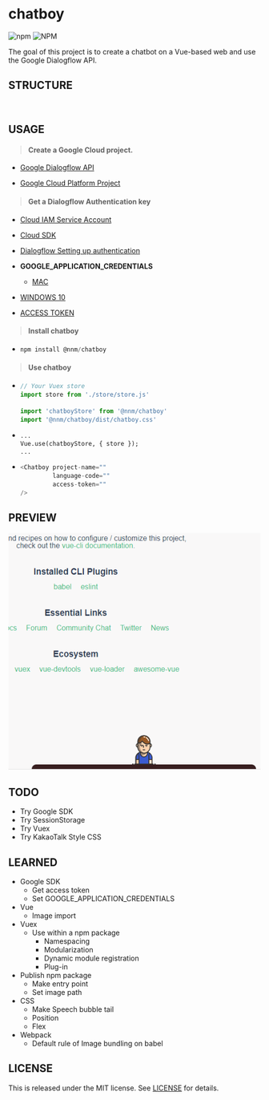 # chatboy

![npm](https://img.shields.io/npm/v/@nnm/chatboy) ![NPM](https://img.shields.io/npm/l/@nnm/chatboy)

The goal of this project is to create a chatbot on a Vue-based web and use the Google Dialogflow API.



## STRUCTURE

```
    
```



## USAGE

> #### Create a Google Cloud project.

- [Google Dialogflow API](https://cloud.google.com/dialogflow/docs/)

- [Google Cloud Platform Project](<https://cloud.google.com/resource-manager/docs/creating-managing-projects>)

  


> #### Get a Dialogflow Authentication key

- [Cloud IAM Service Account](https://cloud.google.com/iam/docs/creating-managing-service-account-keys)

- [Cloud SDK](https://cloud.google.com/sdk/docs/)
- [Dialogflow Setting up authentication](https://dialogflow.com/docs/reference/v2-auth-setup)
- **GOOGLE_APPLICATION_CREDENTIALS**
  
  - [MAC](https://jungwoon.github.io/google%20cloud/2018/01/11/Google-Application-Default-Credential/)
- [WINDOWS 10](https://m.blog.naver.com/PostView.nhn?blogId=chandong83&logNo=220981452650&proxyReferer=https%3A%2F%2Fwww.google.com%2F)
  
- [ACCESS TOKEN](https://github.com/innFactory/react-native-dialogflow/issues/31)

  

> #### Install chatboy

- ```js
  npm install @nnm/chatboy
  ```



> #### Use chatboy

- ```js
  // Your Vuex store
  import store from './store/store.js'
  
  import 'chatboyStore' from '@nnm/chatboy'
  import '@nnm/chatboy/dist/chatboy.css'
  ```
- ```
  ...
  Vue.use(chatboyStore, { store });
  ...
  ```

- ```js
  <Chatboy project-name=""
           language-code=""
           access-token=""
  />
  ```



## PREVIEW

  <center><img src="readme/preview.gif" alt="usage gif"></center>



## TODO

- Try Google SDK
- Try SessionStorage
- Try Vuex
- Try KakaoTalk Style CSS





## LEARNED

- Google SDK
  - Get access token
  - Set GOOGLE_APPLICATION_CREDENTIALS
- Vue
  - Image import
- Vuex
  - Use within a npm package
    - Namespacing
    - Modularization
    - Dynamic module registration
    - Plug-in
- Publish npm package
  - Make entry point
  - Set image path
- CSS
  - Make Speech bubble tail
  - Position
  - Flex
- Webpack
  - Default rule of Image bundling on babel



## LICENSE

This is released under the MIT license. See [LICENSE](LICENSE) for details.
